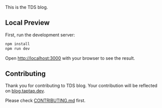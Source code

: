 This is the TDS blog.

## Local Preview

First, run the development server:

```bash
npm install
npm run dev
```

Open [http://localhost:3000](http://localhost:3000) with your browser to see the result.

## Contributing

Thank you for contributing to TDS blog.
Your contribution will be reflected on [blog.taptap.dev](https://blog.taptap.dev).

Please check [CONTRIBUTING.md](https://github.com/taptap/tds-blog/blob/main/CONTRIBUTING.md) first.
